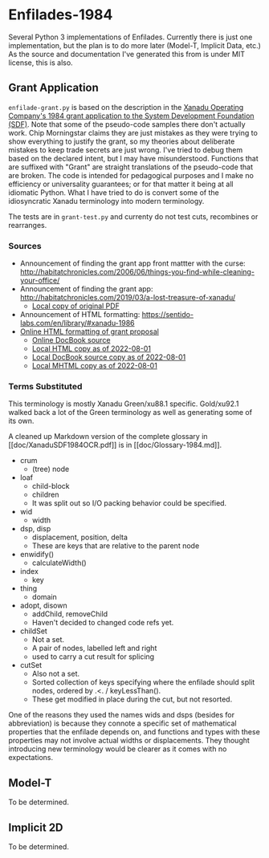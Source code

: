 # Enfilades-1984
Several Python 3 implementations of Enfilades.
Currently there is just one implementation, but the plan is to do more later (Model-T, Implicit Data, etc.)
As the source and documentation I've generated this from is under MIT license, this is also.

## Grant Application
`enfilade-grant.py` is based on the description in the [Xanadu Operating Company's 1984 grant application to the System Development Foundation (SDF)](doc/XanaduSDF1984OCR.pdf).
Note that some of the pseudo-code samples there don't actually work.
Chip Morningstar claims they are just mistakes as they were trying to show everything to justify the grant, so my theories about deliberate mistakes to keep trade secrets are just wrong.
I've tried to debug them based on the declared intent, but I may have misunderstood.
Functions that are suffixed with "Grant" are straight translations of the pseudo-code that are broken.
The code is intended for pedagogical purposes and I make no efficiency or universality guarantees; or for that matter it being at all idiomatic Python.
What I have tried to do is convert some of the idiosyncratic Xanadu terminology into modern terminology.

The tests are in `grant-test.py` and currenty do not test cuts, recombines or rearranges.

### Sources 
* Announcement of finding the grant app front mattter with the curse: http://habitatchronicles.com/2006/06/things-you-find-while-cleaning-your-office/
* Announcement of finding the grant app: http://habitatchronicles.com/2019/03/a-lost-treasure-of-xanadu/
    * [Local copy of original PDF](doc/XanaduSDF1984OCR.pdf)
* Announcement of HTML formatting: https://sentido-labs.com/en/library/#xanadu-1986
* [Online HTML formatting of grant proposal](https://sentido-labs.com/en/library/201904240732/Xanadu%20Hypertext%20Documents.html)
    * [Online DocBook source](Xanadu%20Hypertext%20Documents-20220801.xml)
    * [Local HTML copy as of 2022-08-01](XHD-20220801/Xanadu%20Hypertext%20Documents.htm)
    * [Local DocBook source copy as of 2022-08-01](Xanadu%20Hypertext%20Documents-20220801.xml)
    * [Local MHTML copy as of 2022-08-01](doc/XHD-20220801.mhtml)
  
### Terms Substituted
This terminology is mostly Xanadu Green/xu88.1 specific.
Gold/xu92.1 walked back a lot of the Green terminology as well as generating some of its own.

A cleaned up Markdown version of the complete glossary in [[doc/XanaduSDF1984OCR.pdf]] is in [[doc/Glossary-1984.md]].

* crum
    * (tree) node
* loaf
    * child-block
    * children
    * It was split out so I/O packing behavior could be specified.
* wid
    * width
* dsp, disp
    * displacement, position, delta
    * These are keys that are relative to the parent node 
* enwidify()
    * calculateWidth()
* index
    * key
* thing
    * domain
* adopt, disown
	* addChild, removeChild
	* Haven't decided to changed code refs yet.
* childSet
    * Not a set.
    * A pair of nodes, labelled left and right
    * used to carry a cut result for splicing
* cutSet
    * Also not a set.
    * Sorted collection of keys specifying where the enfilade should split nodes, ordered by .<. / keyLessThan().
    * These get modified in place during the cut, but not resorted.

One of the reasons they used the names wids and dsps (besides for abbreviation) is because they connote a specific set of mathematical properties that the enfilade depends on, and functions and types with these properties may not involve actual widths or displacements.
They thought introducing new terminology would be clearer as it comes with no expectations.

## Model-T
To be determined.

## Implicit 2D
To be determined.


